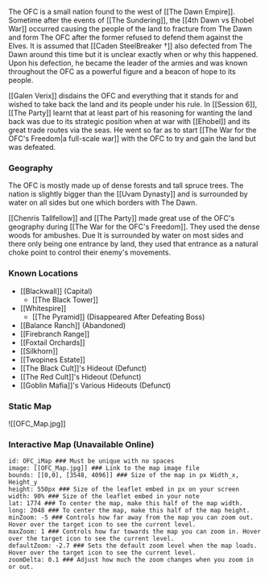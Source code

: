 The OFC is a small nation found to the west of [[The Dawn Empire]]. Sometime after the events of [[The Sundering]], the [[4th Dawn vs Ehobel War]] occurred causing the people of the land to fracture from The Dawn and form The OFC after the former refused to defend them against the Elves. It is assumed that [[Caden SteelBreaker †]] also defected from The Dawn around this time but it is unclear exactly when or why this happened. Upon his defection, he became the leader of the armies and was known throughout the OFC as a powerful figure and a beacon of hope to its people.

[[Galen Verix]] disdains the OFC and everything that it stands for and wished to take back the land and its people under his rule. In [[Session 6]], [[The Party]] learnt that at least part of his reasoning for wanting the land back was due to its strategic position when at war with [[Ehobel]] and its great trade routes via the seas. He went so far as to start [[The War for the OFC's Freedom|a full-scale war]] with the OFC to try and gain the land but was defeated.

### Geography 
The OFC is mostly made up of dense forests and tall spruce trees. The nation is slightly bigger than the [[Uvam Dynasty]] and is surrounded by water on all sides but one which borders with The Dawn. 

[[Chenris Tallfellow]] and [[The Party]] made great use of the OFC's geography during [[The War for the OFC's Freedom]]. They used the dense woods for ambushes. Due It is surrounded by water on most sides and there only being one entrance by land, they used that entrance as a natural choke point to control their enemy's movements.  

### Known Locations
- [[Blackwall]] (Capital)
	- [[The Black Tower]]
- [[Whitespire]]
	- [[The Pyramid]] (Disappeared After Defeating Boss)
- [[Balance Ranch]] (Abandoned)
- [[Firebranch Range]]
- [[Foxtail Orchards]]
- [[Silkhorn]]
- [[Twopines Estate]]
- [[The Black Cult]]'s Hideout (Defunct)
- [[The Red Cult]]'s Hideout (Defunct)
- [[Goblin Mafia]]'s Various Hideouts (Defunct)

### Static Map
![[OFC_Map.jpg]]

### Interactive Map (Unavailable Online) 
```leaflet  
id: OFC_iMap ### Must be unique with no spaces  
image: [[OFC_Map.jpg]] ### Link to the map image file  
bounds: [[0,0], [3548, 4096]] ### Size of the map in px Width_x, Height_y  
height: 550px ### Size of the leaflet embed in px on your screen  
width: 90% ### Size of the leaflet embed in your note  
lat: 1774 ### To center the map, make this half of the map width.  
long: 2048 ### To center the map, make this half of the map height.  
minZoom: -5 ### Controls how far away from the map you can zoom out. Hover over the target icon to see the current level.  
maxZoom: 1 ### Controls how far towards the map you can zoom in. Hover over the target icon to see the current level.  
defaultZoom: -2.7 ### Sets the default zoom level when the map loads. Hover over the target icon to see the current level.  
zoomDelta: 0.1 ### Adjust how much the zoom changes when you zoom in or out.
```